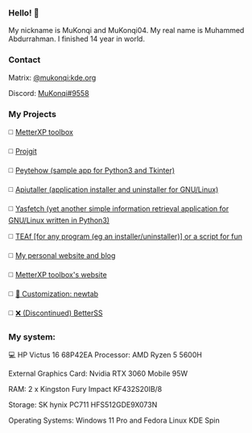 ### Hello! 👋
My nickname is MuKonqi and MuKonqi04. My real name is Muhammed Abdurrahman. I finished 14 year in world.
### Contact
Matrix: [@mukonqi:kde.org](https://matrix.to/#/@mukonqi:kde.org)

Discord: [MuKonqi#9558](https://discord.com/channels/@me/980440858245623838)
### My Projects
◻️ [MetterXP toolbox](https://mukonqi.github.io/metterxp)

◻️ [Projgit](https://github.com/MuKonqi/projgit)

◻️ [Peytehow (sample app for Python3 and Tkinter)](https://github.com/MuKonqi/peytehow)

◻️ [Apiutaller (application installer and uninstaller for GNU/Linux)](https://github.com/MuKonqi/apiutaller)

◻️ [Yasfetch (yet another simple information retrieval application for GNU/Linux written in Python3)](https://github.com/MuKonqi/yasfetch)

◻️ [TEAf [for any program (eg an installer/uninstaller)] or a script for fun](https://github.com/MuKonqi/teafunknown)

◻️ [My personal website and blog](https://github.com/MuKonqi/mukonqi.github.io)

◻️ [MetterXP toolbox's website](https://github.com/MuKonqi/metterxp/tree/site)

◻️ [📝 Customization: newtab](https://github.com/MuKonqi/newtab)

◻️ [❌ (Discontinued) BetterSS](https://github.com/MuKonqi/betterss)
### My system:
💻 HP Victus 16 68P42EA
Processor: AMD Ryzen 5 5600H

External Graphics Card: Nvidia RTX 3060 Mobile 95W

RAM: 2 x Kingston Fury Impact KF432S20IB/8

Storage: SK hynix PC711 HFS512GDE9X073N

Operating Systems: Windows 11 Pro and Fedora Linux KDE Spin
